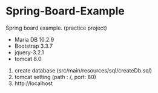 # Spring-Board-Example
Spring board example. (practice project)

- Maria DB 10.2.9
- Bootstrap 3.3.7
- jquery-3.2.1
- tomcat 8.0


1. create database (src/main/resources/sql/createDb.sql)
2. tomcat setting (path : /, port: 80)
3. http://localhost